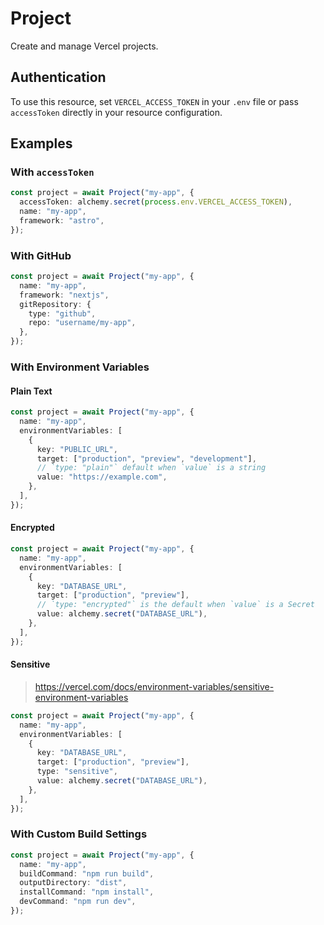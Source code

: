 # Project

Create and manage Vercel projects.

## Authentication

To use this resource, set `VERCEL_ACCESS_TOKEN` in your `.env` file or pass `accessToken` directly in your resource configuration.

## Examples

### With `accessToken`

```ts
const project = await Project("my-app", {
  accessToken: alchemy.secret(process.env.VERCEL_ACCESS_TOKEN),
  name: "my-app",
  framework: "astro",
});
```

### With GitHub

```typescript
const project = await Project("my-app", {
  name: "my-app",
  framework: "nextjs",
  gitRepository: {
    type: "github",
    repo: "username/my-app",
  },
});
```

### With Environment Variables

#### Plain Text

```ts
const project = await Project("my-app", {
  name: "my-app",
  environmentVariables: [
    {
      key: "PUBLIC_URL",
      target: ["production", "preview", "development"],
      // `type: "plain"` default when `value` is a string
      value: "https://example.com",
    },
  ],
});
```

#### Encrypted

```ts
const project = await Project("my-app", {
  name: "my-app",
  environmentVariables: [
    {
      key: "DATABASE_URL",
      target: ["production", "preview"],
      // `type: "encrypted"` is the default when `value` is a Secret
      value: alchemy.secret("DATABASE_URL"),
    },
  ],
});
```

#### Sensitive

> https://vercel.com/docs/environment-variables/sensitive-environment-variables

```ts
const project = await Project("my-app", {
  name: "my-app",
  environmentVariables: [
    {
      key: "DATABASE_URL",
      target: ["production", "preview"],
      type: "sensitive",
      value: alchemy.secret("DATABASE_URL"),
    },
  ],
});
```

### With Custom Build Settings

```ts
const project = await Project("my-app", {
  name: "my-app",
  buildCommand: "npm run build",
  outputDirectory: "dist",
  installCommand: "npm install",
  devCommand: "npm run dev",
});
```
